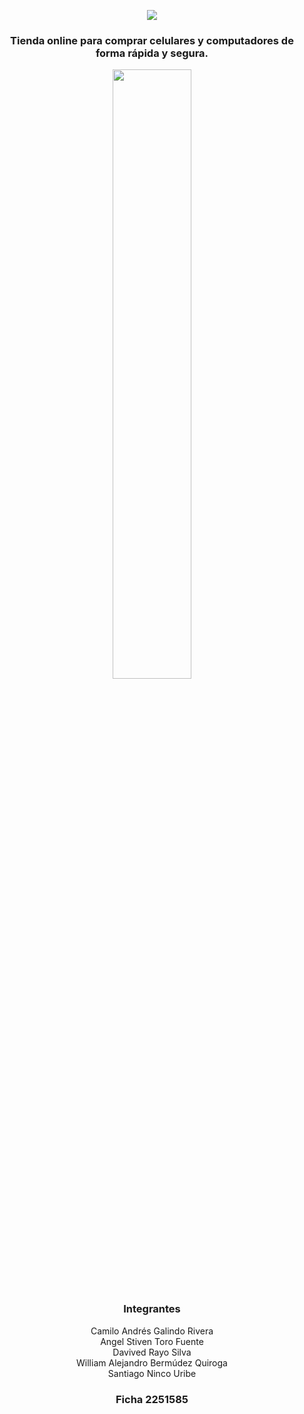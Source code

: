 <p align="center"><img src="https://imgur.com/7WA835U"></p>
<h3 align="center">Tienda online para comprar celulares y computadores de forma rápida y segura.</h3>
<p align="center"> <img src="https://i.imgur.com/gvqg1EY.png" width="50%"/></p>
<h3 align="center">Integrantes</h3>
<p align="center">Camilo Andrés Galindo Rivera<br>
Angel Stiven Toro Fuente<br>
Davived Rayo Silva<br>
William Alejandro Bermúdez Quiroga<br>
Santiago Ninco Uribe<br>
</p>
<h3 align="center">Ficha 2251585</h3>
